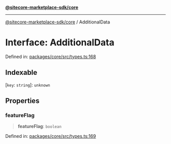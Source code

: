 [**@sitecore-marketplace-sdk/core**](../README.md)

***

[@sitecore-marketplace-sdk/core](../README.md) / AdditionalData

# Interface: AdditionalData

Defined in: [packages/core/src/types.ts:168](https://github.com/Sitecore/sitecore-marketplace-sdk/blob/a90ac03b493793ea5a7d42ef9fc0d2eccdf4f1fb/packages/core/src/types.ts#L168)

## Indexable

\[`key`: `string`\]: `unknown`

## Properties

### featureFlag

> **featureFlag**: `boolean`

Defined in: [packages/core/src/types.ts:169](https://github.com/Sitecore/sitecore-marketplace-sdk/blob/a90ac03b493793ea5a7d42ef9fc0d2eccdf4f1fb/packages/core/src/types.ts#L169)
